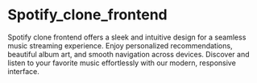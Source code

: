 # Spotify_clone_frontend
Spotify clone frontend offers a sleek and intuitive design for a seamless music streaming experience. Enjoy personalized recommendations, beautiful album art, and smooth navigation across devices. Discover and listen to your favorite music effortlessly with our modern, responsive interface.
